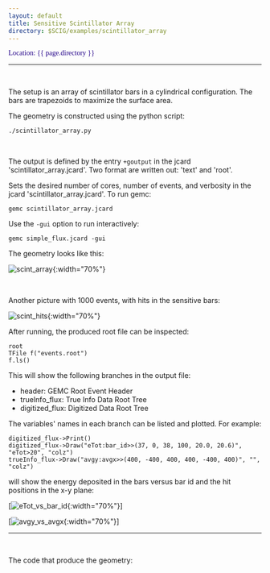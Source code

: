 ```yaml
---
layout: default
title: Sensitive Scintillator Array
directory: $SCIG/examples/scintillator_array
---
```


<span style="color: #220088; font-family: Avenir">Location: {{ page.directory }}</span>

___
<br/>

The setup is an array of scintillator bars in a cylindrical configuration.
The bars are trapezoids to maximize the surface area.

The geometry is constructed using the python script:

	./scintillator_array.py

<br/>

The output is defined by the entry `+goutput` in the jcard 'scintillator_array.jcard'.
Two format are written out: 'text' and 'root'.

Sets the desired number of cores, number of events, and verbosity in the jcard 'scintillator_array.jcard'. To run gemc:

	gemc scintillator_array.jcard 

Use the `-gui` option to run interactively:

	gemc simple_flux.jcard -gui

The geometry looks like this:

![scint_array]{:width="70%"}

<br/>

Another picture with 1000 events, with hits in the sensitive bars:

![scint_hits]{:width="70%"}


After running, the produced root file can be inspected:

	root
	TFile f("events.root")
	f.ls()

This will show the following branches in the output file:
	
- header:	GEMC Root Event Header
- trueInfo_flux: True Info Data Root Tree
- digitized_flux: Digitized Data Root Tree
  
The variables' names in each branch can be listed and plotted. For example:

	digitized_flux->Print()
    digitized_flux->Draw("eTot:bar_id>>(37, 0, 38, 100, 20.0, 20.6)", "eTot>20", "colz")
    trueInfo_flux->Draw("avgy:avgx>>(400, -400, 400, 400, -400, 400)", "", "colz")

will show the energy deposited in the bars versus bar id and the hit positions in the x-y plane:

[![eTot_vs_bar_id]{:width="70%"}]

[![avgy_vs_avgx]{:width="70%"}]

---
<br/>

The code that produce the geometry:

<script src="https://gist.github.com/maureeungaro/2a3f64a684f2d9d1891b4bf5a0edcc60.js"></script>



[scint_array]: /home/assets/images/examples/scintillator_array/geometry.png
[scint_hits]: /home/assets/images/examples/scintillator_array/geometry_and_hits.png
[eTot_vs_bar_id]: /home/assets/images/examples/scintillator_array/eTot_vs_bar_id.png
[avgy_vs_avgx]: /home/assets/images/examples/scintillator_array/avgy_vs_avgx.png
